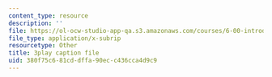 ```yaml
---
content_type: resource
description: ''
file: https://ol-ocw-studio-app-qa.s3.amazonaws.com/courses/6-00-introduction-to-computer-science-and-programming-fall-2008/380f75c681cddffa90ecc436cca4d9c9_SuOIpJnn888.srt
file_type: application/x-subrip
resourcetype: Other
title: 3play caption file
uid: 380f75c6-81cd-dffa-90ec-c436cca4d9c9
---
```

